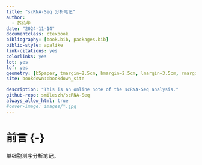 ```yaml
--- 
title: "scRNA-Seq 分析笔记"
author:
  - 苏总华
date: "2024-11-14"
documentclass: ctexbook
bibliography: [book.bib, packages.bib]
biblio-style: apalike
link-citations: yes
colorlinks: yes
lot: yes
lof: yes
geometry: [b5paper, tmargin=2.5cm, bmargin=2.5cm, lmargin=3.5cm, rmargin=2.5cm]
site: bookdown::bookdown_site

description: "This is an online note of the scRNA-Seq analysis."
github-repo: smileszh/scRNA-Seq
always_allow_html: true
#cover-image: images/*.jpg
---
```







# 前言 {-}

  单细胞测序分析笔记。

